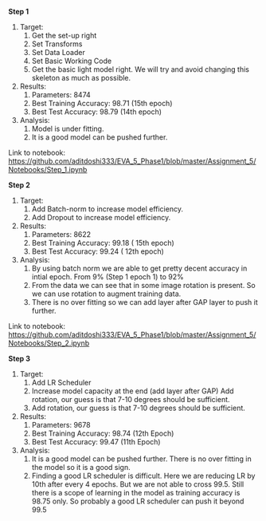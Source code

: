 ﻿**Step 1**

 

1. Target:
	1.  Get the set-up right
	2.  Set Transforms	
	3.  Set Data Loader
	4.  Set Basic Working Code
	5.  Get the basic light model right. We will try and avoid changing this skeleton as much as possible.
6.  Results:
    1.  Parameters: 8474
    2.  Best Training Accuracy: 98.71 (15th epoch)
    3.  Best Test Accuracy: 98.79 (14th epoch)
7.  Analysis:
    1.  Model is under fitting. 
    2.  It is a good model can be pushed further.
  
  Link to notebook: https://github.com/aditdoshi333/EVA_5_Phase1/blob/master/Assignment_5/Notebooks/Step_1.ipynb

**Step 2**

1. Target:
	1. Add Batch-norm to increase model efficiency.
	2.  Add Dropout to increase model efficiency.
3.  Results:
	1.  Parameters: 8622
	5.  Best Training Accuracy: 99.18 ( 15th epoch)
	6.  Best Test Accuracy: 99.24 ( 12th epoch)
2.  Analysis:
    1.  By using batch norm we are able to get pretty decent accuracy in intial epoch. From 9% (Step 1 epoch 1) to 92%
    2. From the data we can see that in some image rotation is present. So we can use rotation to augment training data.
    3.  There is no over fitting so we can add layer after GAP layer to push it further.
      
  Link to notebook: https://github.com/aditdoshi333/EVA_5_Phase1/blob/master/Assignment_5/Notebooks/Step_2.ipynb




**Step 3**


1. Target:
	1. Add LR Scheduler
	2. Increase model capacity at the end (add layer after GAP) Add rotation, our guess is that 7-10 degrees should be sufficient.
	3. Add rotation, our guess is that 7-10 degrees should be sufficient.
3.  Results:
	1. Parameters: 9678
	2. Best Training Accuracy: 98.74 (12th Epoch)
	3. Best Test Accuracy: 99.47 (11th Epoch)
2.  Analysis:
	1. It is a good model can be pushed further. There is no over fitting in the model so it is a good sign.
	2. Finding a good LR scheduler is difficult. Here we are reducing LR by 10th after every 4 epochs. But we are not able to cross 99.5. Still there is a scope of learning in the model as training accuracy is 98.75 only. So probably a good LR scheduler can push it beyond 99.5
